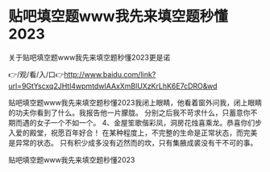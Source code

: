 # 贴吧填空题www我先来填空题秒懂2023
关于贴吧填空题www我先来填空题秒懂2023更是诺

👉/观/看/入/口👉http://www.baidu.com/link?url=9GtYscxq2JHtl4wpmtdwIAAxXmBlUXzKrLhK6E7cDRO&wd

贴吧填空题www我先来填空题秒懂2023我闭上眼睛，他看着窗外问我，闭上眼睛的功夫你看到了什么。我报告他一片朦胧。
	分别之后我不苛求什么，只蓄意你不期而遇的女子一个不如一个。
	4、金屋笙歌偕彩凤，洞房花烛喜乘龙。恭喜你们步入爱的殿堂，祝愿百年好合！
在某种程度上，不完整的生命是正常状态，而完美是异常的状态。
只有积少成多没有迈然而的坎，只有集腋成裘没有干不可的事。

贴吧填空题www我先来填空题秒懂2023
